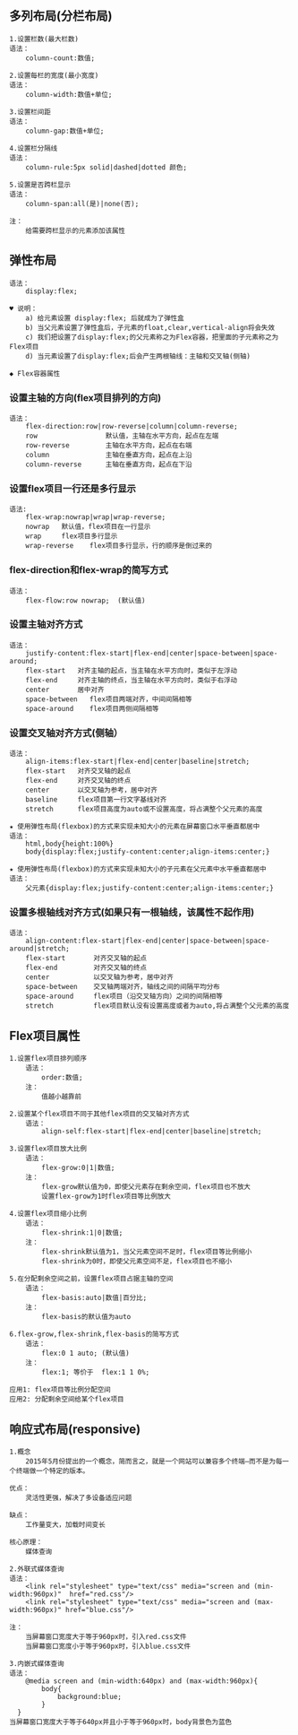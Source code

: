## 多列布局(分栏布局)
	1.设置栏数(最大栏数)
	语法：
		column-count:数值;
	
	2.设置每栏的宽度(最小宽度)
	语法：
		column-width:数值+单位;
	
	3.设置栏间距
	语法：
		column-gap:数值+单位;
	
	4.设置栏分隔线
	语法：
		column-rule:5px solid|dashed|dotted 颜色;
	
	5.设置是否跨栏显示
	语法：
		column-span:all(是)|none(否);
	
	注：
		给需要跨栏显示的元素添加该属性

## 弹性布局
	语法：
		display:flex;
	
	♥ 说明：
		a) 给元素设置 display:flex; 后就成为了弹性盒
		b) 当父元素设置了弹性盒后，子元素的float,clear,vertical-align将会失效
		c) 我们把设置了display:flex;的父元素称之为Flex容器，把里面的子元素称之为Flex项目
		d) 当元素设置了display:flex;后会产生两根轴线：主轴和交叉轴(侧轴)
	
	◆ Flex容器属性

### 设置主轴的方向(flex项目排列的方向)
	语法：
		flex-direction:row|row-reverse|column|column-reverse;
		row                 默认值，主轴在水平方向，起点在左端
		row-reverse         主轴在水平方向，起点在右端
		column              主轴在垂直方向，起点在上沿
		column-reverse      主轴在垂直方向，起点在下沿

### 设置flex项目一行还是多行显示
	语法: 
		flex-wrap:nowrap|wrap|wrap-reverse;
		nowrap   默认值，flex项目在一行显示
		wrap     flex项目多行显示
		wrap-reverse    flex项目多行显示，行的顺序是倒过来的	

### flex-direction和flex-wrap的简写方式
	语法：
		flex-flow:row nowrap;  (默认值)	

### 设置主轴对齐方式
	语法：
		justify-content:flex-start|flex-end|center|space-between|space-around;
		flex-start   对齐主轴的起点，当主轴在水平方向时，类似于左浮动
		flex-end     对齐主轴的终点，当主轴在水平方向时，类似于右浮动
		center       居中对齐
		space-between   flex项目两端对齐，中间间隔相等
		space-around    flex项目两侧间隔相等	

### 设置交叉轴对齐方式(侧轴）
	语法：
		align-items:flex-start|flex-end|center|baseline|stretch;
		flex-start   对齐交叉轴的起点
		flex-end     对齐交叉轴的终点
		center       以交叉轴为参考，居中对齐
		baseline     flex项目第一行文字基线对齐
		stretch      flex项目高度为auto或不设置高度，将占满整个父元素的高度		
	
	★ 使用弹性布局(flexbox)的方式来实现未知大小的元素在屏幕窗口水平垂直都居中
	语法：
		html,body{height:100%}
		body{display:flex;justify-content:center;align-items:center;}
	
	★ 使用弹性布局(flexbox)的方式来实现未知大小的子元素在父元素中水平垂直都居中
	语法：
		父元素{display:flex;justify-content:center;align-items:center;}		

### 设置多根轴线对齐方式(如果只有一根轴线，该属性不起作用)
	语法：
		align-content:flex-start|flex-end|center|space-between|space-around|stretch;
		flex-start       对齐交叉轴的起点
		flex-end         对齐交叉轴的终点
		center           以交叉轴为参考，居中对齐
		space-between    交叉轴两端对齐，轴线之间的间隔平均分布
		space-around     flex项目（沿交叉轴方向）之间的间隔相等
		stretch          flex项目默认没有设置高度或者为auto,将占满整个父元素的高度

## Flex项目属性
	1.设置flex项目排列顺序
		语法：
			order:数值;
		注：
			值越小越靠前
	
	2.设置某个flex项目不同于其他flex项目的交叉轴对齐方式
		语法：
			align-self:flex-start|flex-end|center|baseline|stretch;
	
	3.设置flex项目放大比例
		语法：
			flex-grow:0|1|数值;
		注：
			flex-grow默认值为0，即使父元素存在剩余空间，flex项目也不放大
			设置flex-grow为1时flex项目等比例放大
	
	4.设置flex项目缩小比例
		语法：
			flex-shrink:1|0|数值;
		注：
			flex-shrink默认值为1，当父元素空间不足时，flex项目等比例缩小
			flex-shrink为0时，即使父元素空间不足，flex项目也不缩小
	
	5.在分配剩余空间之前，设置flex项目占据主轴的空间
		语法：
			flex-basis:auto|数值|百分比;
		注：
			flex-basis的默认值为auto
	
	6.flex-grow,flex-shrink,flex-basis的简写方式
		语法：
			flex:0 1 auto; (默认值)
		注：
			flex:1; 等价于  flex:1 1 0%;
	
	应用1: flex项目等比例分配空间
	应用2: 分配剩余空间给某个flex项目

## 响应式布局(responsive)
	1.概念
		2015年5月份提出的一个概念，简而言之，就是一个网站可以兼容多个终端—而不是为每一个终端做一个特定的版本。
	
	优点：
		灵活性更强，解决了多设备适应问题
	
	缺点：
		工作量变大，加载时间变长
	
	核心原理：
		媒体查询
	
	2.外联式媒体查询
	语法：
		<link rel="stylesheet" type="text/css" media="screen and (min-width:960px)"  href="red.css"/>
		<link rel="stylesheet" type="text/css" media="screen and (max-width:960px)" href="blue.css"/>
	
	注：
		当屏幕窗口宽度大于等于960px时，引入red.css文件
		当屏幕窗口宽度小于等于960px时，引入blue.css文件
	
	3.内嵌式媒体查询
	语法：
		@media screen and (min-width:640px) and (max-width:960px){
	  		body{
	  			background:blue;
	  		}
	  }
	当屏幕窗口宽度大于等于640px并且小于等于960px时，body背景色为蓝色
